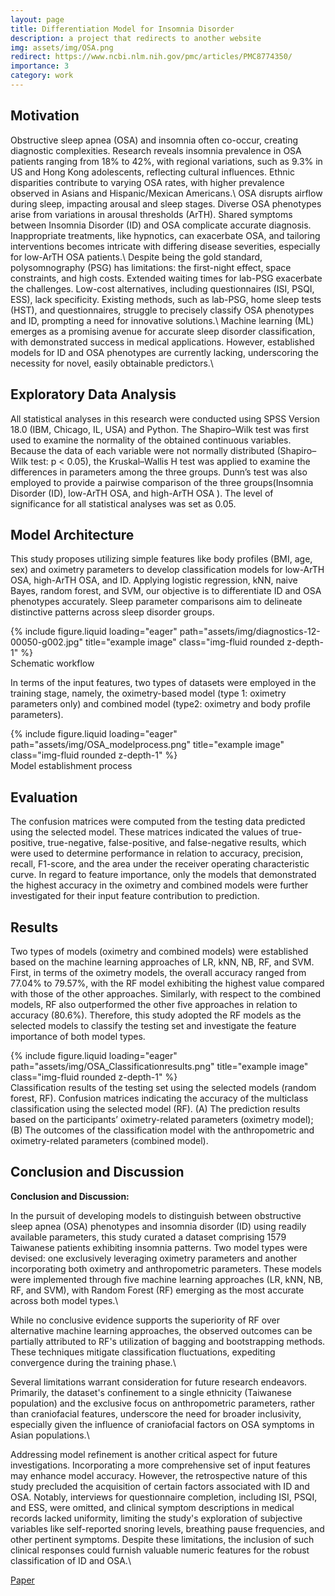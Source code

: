 ```yaml
---
layout: page
title: Differentiation Model for Insomnia Disorder 
description: a project that redirects to another website
img: assets/img/OSA.png
redirect: https://www.ncbi.nlm.nih.gov/pmc/articles/PMC8774350/ 
importance: 3
category: work
---
```



## Motivation

Obstructive sleep apnea (OSA) and insomnia often co-occur, creating diagnostic complexities. Research reveals insomnia prevalence in OSA patients ranging from 18% to 42%, with regional variations, such as 9.3% in US and Hong Kong adolescents, reflecting cultural influences. Ethnic disparities contribute to varying OSA rates, with higher prevalence observed in Asians and Hispanic/Mexican Americans.\\
OSA disrupts airflow during sleep, impacting arousal and sleep stages. Diverse OSA phenotypes arise from variations in arousal thresholds (ArTH). Shared symptoms between Insomnia Disorder (ID) and OSA complicate accurate diagnosis. Inappropriate treatments, like hypnotics, can exacerbate OSA, and tailoring interventions becomes intricate with differing disease severities, especially for low-ArTH OSA patients.\\
Despite being the gold standard, polysomnography (PSG) has limitations: the first-night effect, space constraints, and high costs. Extended waiting times for lab-PSG exacerbate the challenges. Low-cost alternatives, including questionnaires (ISI, PSQI, ESS), lack specificity. Existing methods, such as lab-PSG, home sleep tests (HST), and questionnaires, struggle to precisely classify OSA phenotypes and ID, prompting a need for innovative solutions.\\
Machine learning (ML) emerges as a promising avenue for accurate sleep disorder classification, with demonstrated success in medical applications. However, established models for ID and OSA phenotypes are currently lacking, underscoring the necessity for novel, easily obtainable predictors.\\

## Exploratory Data Analysis
All statistical analyses in this research were conducted using SPSS Version 18.0 (IBM, Chicago, IL, USA) and Python. The Shapiro–Wilk test was first used to examine the normality of the obtained continuous variables. Because the data of each variable were not normally distributed (Shapiro–Wilk test: p < 0.05), the Kruskal–Wallis H test was applied to examine the differences in parameters among the three groups. Dunn’s test was also employed to provide a pairwise comparison of the three groups(Insomnia Disorder (ID), low-ArTH OSA, and high-ArTH OSA ). The level of significance for all statistical analyses was set as 0.05.



## Model Architecture 

This study proposes utilizing simple features like body profiles (BMI, age, sex) and oximetry parameters to develop classification models for low-ArTH OSA, high-ArTH OSA, and ID. Applying logistic regression, kNN, naive Bayes, random forest, and SVM, our objective is to differentiate ID and OSA phenotypes accurately. Sleep parameter comparisons aim to delineate distinctive patterns across sleep disorder groups.

</div>
<div class="row">
    <div class="col-sm mt-3 mt-md-0">
        {% include figure.liquid loading="eager" path="assets/img/diagnostics-12-00050-g002.jpg" title="example image" class="img-fluid rounded z-depth-1" %}
    </div>
</div>
<div class="caption">
    Schematic workflow
</div>

In terms of the input features, two types of datasets were employed in the training stage, namely, the oximetry-based model (type 1: oximetry parameters only) and combined model (type2: oximetry and body profile parameters).

</div>
<div class="row">
    <div class="col-sm mt-3 mt-md-0">
        {% include figure.liquid loading="eager" path="assets/img/OSA_modelprocess.png" title="example image" class="img-fluid rounded z-depth-1" %}
    </div>
</div>
<div class="caption">
    Model establishment process
</div>

## Evaluation
The confusion matrices were computed from the testing data predicted using the selected model. These matrices indicated the values of true-positive, true-negative, false-positive, and false-negative results, which were used to determine performance in relation to accuracy, precision, recall, F1-score, and the area under the receiver operating characteristic curve. In regard to feature importance, only the models that demonstrated the highest accuracy in the oximetry and combined models were further investigated for their input feature contribution to prediction. 


## Results
Two types of models (oximetry and combined models) were established based on the machine learning approaches of LR, kNN, NB, RF, and SVM. First, in terms of the oximetry models, the overall accuracy ranged from 77.04% to 79.57%, with the RF model exhibiting the highest value compared with those of the other approaches. Similarly, with respect to the combined models, RF also outperformed the other five approaches in relation to accuracy (80.6%). Therefore, this study adopted the RF models as the selected models to classify the testing set and investigate the feature importance of both model types.

</div>
<div class="row">
    <div class="col-sm mt-3 mt-md-0">
        {% include figure.liquid loading="eager" path="assets/img/OSA_Classificationresults.png" title="example image" class="img-fluid rounded z-depth-1" %}
    </div>
</div>
<div class="caption">
    Classification results of the testing set using the selected models (random forest, RF). Confusion matrices indicating the accuracy of the multiclass classification using the selected model (RF). (A) The prediction results based on the participants’ oximetry-related parameters (oximetry model); (B) The outcomes of the classification model with the anthropometric and oximetry-related parameters (combined model).
</div>


## Conclusion and Discussion
**Conclusion and Discussion:**

In the pursuit of developing models to distinguish between obstructive sleep apnea (OSA) phenotypes and insomnia disorder (ID) using readily available parameters, this study curated a dataset comprising 1579 Taiwanese patients exhibiting insomnia patterns. Two model types were devised: one exclusively leveraging oximetry parameters and another incorporating both oximetry and anthropometric parameters. These models were implemented through five machine learning approaches (LR, kNN, NB, RF, and SVM), with Random Forest (RF) emerging as the most accurate across both model types.\\

While no conclusive evidence supports the superiority of RF over alternative machine learning approaches, the observed outcomes can be partially attributed to RF's utilization of bagging and bootstrapping methods. These techniques mitigate classification fluctuations, expediting convergence during the training phase.\\

Several limitations warrant consideration for future research endeavors. Primarily, the dataset's confinement to a single ethnicity (Taiwanese population) and the exclusive focus on anthropometric parameters, rather than craniofacial features, underscore the need for broader inclusivity, especially given the influence of craniofacial factors on OSA symptoms in Asian populations.\\

Addressing model refinement is another critical aspect for future investigations. Incorporating a more comprehensive set of input features may enhance model accuracy. However, the retrospective nature of this study precluded the acquisition of certain factors associated with ID and OSA. Notably, interviews for questionnaire completion, including ISI, PSQI, and ESS, were omitted, and clinical symptom descriptions in medical records lacked uniformity, limiting the study's exploration of subjective variables like self-reported snoring levels, breathing pause frequencies, and other pertinent symptoms. Despite these limitations, the inclusion of such clinical responses could furnish valuable numeric features for the robust classification of ID and OSA.\\


[Paper](https://www.ncbi.nlm.nih.gov/pmc/articles/PMC8774350/)